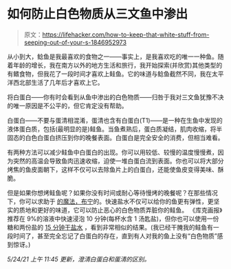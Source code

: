 # 如何防止白色物质从三文鱼中渗出

> 原文：<https://lifehacker.com/how-to-keep-that-white-stuff-from-seeping-out-of-your-s-1846952973>

从小到大，鲶鱼是我最喜欢的食物之一——事实上，是我喜欢吃的唯一一种鱼。随着年龄的增长，我在南方以外的地方生活和旅行，我开始探索(并欣赏)其他类型的有鳍食物，但我花了一段时间才喜欢上鲑鱼。它的味道与鲶鱼截然不同，我在太平洋西北部生活了几年后才喜欢上它。



将白蛋白——你有时会看到从鱼中渗出的白色物质——归咎于我对三文鱼犹豫不决的唯一原因是不公平的，但它肯定没有帮助。

白蛋白——不要与蛋清相混淆，蛋清也含有白蛋白(T1)——是一种在生鱼中发现的液体蛋白质，包括(最明显的是)鲑鱼。当鱼煮熟后，蛋白质凝结，肌肉收缩，将半固态的白色白蛋白挤压到你的晚餐表面。白蛋白是完全安全的消费，但相当难看。

有两种方法可以减少鲑鱼中白蛋白的出现。你可以用较低、较慢的温度慢慢煮，因为突然的高温会导致鱼肉迅速收缩，迫使一堆白蛋白流到表面。你也可以将大部分烤焦的鱼皮面朝下，这样不仅可以去除鱼片上的白蛋白，还能使鱼皮变得美味、酥脆。

但是如果你想烤鲑鱼呢？如果你没有时间或耐心等待慢烤的晚餐呢？在那些情况下，你可以求助于 [的魔法，布宁](https://skillet.lifehacker.com/fix-your-dull-fish-with-a-salt-and-sugar-cure-1846734923)的。快速盐水不仅可以给你的鱼更有弹性，更坚实的质地和更好的味道，它可以防止恶心的白色物质弄脏你的鲑鱼。
《库克画报》推荐在 9%的溶液中快速浸泡 10 分钟(每杯水含 1 汤匙盐)，但你也可以使用一份糖和两份盐的 [15 分钟干盐水](https://skillet.lifehacker.com/fix-your-dull-fish-with-a-salt-and-sugar-cure-1846734923) ，看到非常相似的结果。(我已经干腌我的鲑鱼有一段时间了，甚至完全忘记了白蛋白的存在，直到有人对我的鱼上没有“白色物质”感到惊讶。)

*5/24/21 上午 11:45 更新，澄清白蛋白和蛋清的区别。*
